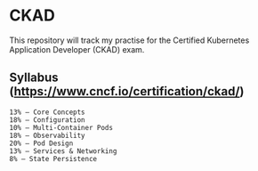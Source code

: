 # CKAD

This repository will track my practise for the Certified Kubernetes Application Developer (CKAD) exam.


## Syllabus (https://www.cncf.io/certification/ckad/)

    13% – Core Concepts
    18% – Configuration
    10% – Multi-Container Pods
    18% – Observability
    20% – Pod Design
    13% – Services & Networking
    8% – State Persistence
    
    
